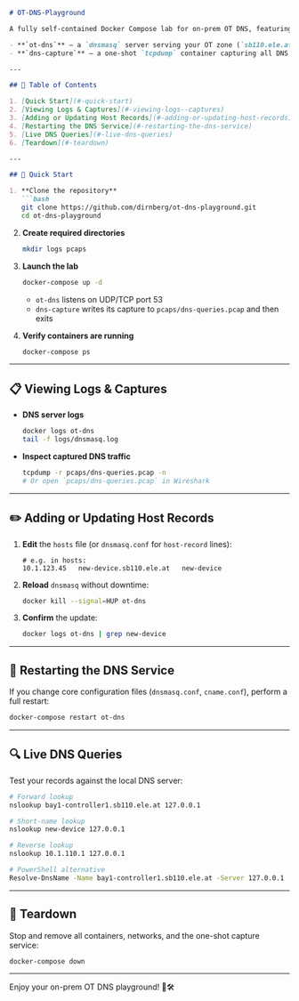 ````markdown
# OT-DNS-Playground

A fully self-contained Docker Compose lab for on-prem OT DNS, featuring:

- **`ot-dns`** — a `dnsmasq` server serving your OT zone (`sb110.ele.at`)
- **`dns-capture`** — a one-shot `tcpdump` container capturing all DNS traffic into a PCAP

---

## 📖 Table of Contents

1. [Quick Start](#-quick-start)  
2. [Viewing Logs & Captures](#-viewing-logs--captures)  
3. [Adding or Updating Host Records](#-adding-or-updating-host-records)  
4. [Restarting the DNS Service](#-restarting-the-dns-service)  
5. [Live DNS Queries](#-live-dns-queries)  
6. [Teardown](#-teardown)  

---

## 🚀 Quick Start

1. **Clone the repository**  
   ```bash
   git clone https://github.com/dirnberg/ot-dns-playground.git
   cd ot-dns-playground
````

2. **Create required directories**

   ```bash
   mkdir logs pcaps
   ```

3. **Launch the lab**

   ```bash
   docker-compose up -d
   ```

   * `ot-dns` listens on UDP/TCP port 53
   * `dns-capture` writes its capture to `pcaps/dns-queries.pcap` and then exits

4. **Verify containers are running**

   ```bash
   docker-compose ps
   ```

---

## 📋 Viewing Logs & Captures

* **DNS server logs**

  ```bash
  docker logs ot-dns
  tail -f logs/dnsmasq.log
  ```

* **Inspect captured DNS traffic**

  ```bash
  tcpdump -r pcaps/dns-queries.pcap -n
  # Or open `pcaps/dns-queries.pcap` in Wireshark
  ```

---

## ✏️ Adding or Updating Host Records

1. **Edit** the `hosts` file (or `dnsmasq.conf` for `host-record` lines):

   ```text
   # e.g. in hosts:
   10.1.123.45   new-device.sb110.ele.at   new-device
   ```

2. **Reload** `dnsmasq` without downtime:

   ```bash
   docker kill --signal=HUP ot-dns
   ```

3. **Confirm** the update:

   ```bash
   docker logs ot-dns | grep new-device
   ```

---

## 🔄 Restarting the DNS Service

If you change core configuration files (`dnsmasq.conf`, `cname.conf`), perform a full restart:

```bash
docker-compose restart ot-dns
```

---

## 🔍 Live DNS Queries

Test your records against the local DNS server:

```bash
# Forward lookup
nslookup bay1-controller1.sb110.ele.at 127.0.0.1

# Short-name lookup
nslookup new-device 127.0.0.1

# Reverse lookup
nslookup 10.1.110.1 127.0.0.1

# PowerShell alternative
Resolve-DnsName -Name bay1-controller1.sb110.ele.at -Server 127.0.0.1
```

---

## 🛑 Teardown

Stop and remove all containers, networks, and the one-shot capture service:

```bash
docker-compose down
```

---

Enjoy your on-prem OT DNS playground! 🚧🛠️

```
```
